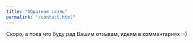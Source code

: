 ```yaml
---
title: "Обратная свзяь"
permalink: "/contact.html"
---
```


Скоро, а пока что буду рад Вашим отзывам, идеям в комментариях :-)